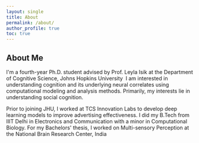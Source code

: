 ```yaml
---
layout: single
title: About
permalink: /about/
author_profile: true
toc: true
---
```


## About Me

I'm a fourth-year Ph.D. student advised by Prof. Leyla Isik at the Department of Cognitive Science, Johns Hopkins University
​
I am interested in understanding cognition and its underlying neural correlates using computational modeling and analysis methods. Primarily, my interests lie in understanding social cognition.

Prior to joining JHU, I worked at TCS Innovation Labs to develop deep learning models to improve advertising effectiveness. I did my B.Tech from IIIT Delhi in Electronics and Communication with a minor in Computational Biology. For my Bachelors' thesis, I worked on Multi-sensory Perception at the National Brain Research Center, India
